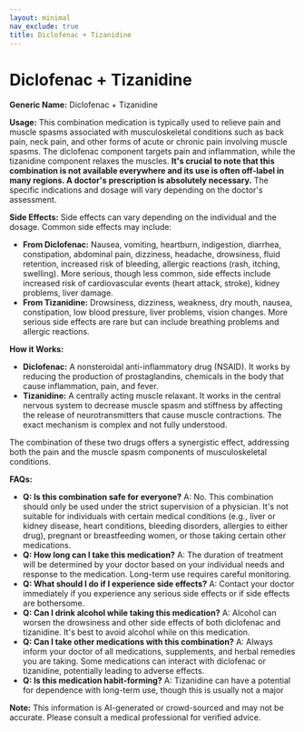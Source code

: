 ```yaml
---
layout: minimal
nav_exclude: true
title: Diclofenac + Tizanidine
---
```


# Diclofenac + Tizanidine

**Generic Name:** Diclofenac + Tizanidine

**Usage:** This combination medication is typically used to relieve pain and muscle spasms associated with musculoskeletal conditions such as back pain, neck pain, and other forms of acute or chronic pain involving muscle spasms.  The diclofenac component targets pain and inflammation, while the tizanidine component relaxes the muscles.  **It's crucial to note that this combination is not available everywhere and its use is often off-label in many regions.  A doctor's prescription is absolutely necessary.**  The specific indications and dosage will vary depending on the doctor's assessment.

**Side Effects:**  Side effects can vary depending on the individual and the dosage. Common side effects may include:

* **From Diclofenac:**  Nausea, vomiting, heartburn, indigestion, diarrhea, constipation, abdominal pain, dizziness, headache, drowsiness, fluid retention, increased risk of bleeding, allergic reactions (rash, itching, swelling).  More serious, though less common, side effects include increased risk of cardiovascular events (heart attack, stroke), kidney problems, liver damage.
* **From Tizanidine:**  Drowsiness, dizziness, weakness, dry mouth, nausea, constipation, low blood pressure, liver problems, vision changes.  More serious side effects are rare but can include breathing problems and allergic reactions.

**How it Works:**

* **Diclofenac:**  A nonsteroidal anti-inflammatory drug (NSAID). It works by reducing the production of prostaglandins, chemicals in the body that cause inflammation, pain, and fever.
* **Tizanidine:**  A centrally acting muscle relaxant. It works in the central nervous system to decrease muscle spasm and stiffness by affecting the release of neurotransmitters that cause muscle contractions.  The exact mechanism is complex and not fully understood.

The combination of these two drugs offers a synergistic effect, addressing both the pain and the muscle spasm components of musculoskeletal conditions.


**FAQs:**

* **Q: Is this combination safe for everyone?** A: No.  This combination should only be used under the strict supervision of a physician. It's not suitable for individuals with certain medical conditions (e.g., liver or kidney disease, heart conditions, bleeding disorders, allergies to either drug), pregnant or breastfeeding women, or those taking certain other medications.
* **Q: How long can I take this medication?** A: The duration of treatment will be determined by your doctor based on your individual needs and response to the medication.  Long-term use requires careful monitoring.
* **Q: What should I do if I experience side effects?** A: Contact your doctor immediately if you experience any serious side effects or if side effects are bothersome.
* **Q: Can I drink alcohol while taking this medication?** A:  Alcohol can worsen the drowsiness and other side effects of both diclofenac and tizanidine.  It's best to avoid alcohol while on this medication.
* **Q: Can I take other medications with this combination?** A:  Always inform your doctor of all medications, supplements, and herbal remedies you are taking.  Some medications can interact with diclofenac or tizanidine, potentially leading to adverse effects.
* **Q: Is this medication habit-forming?** A: Tizanidine can have a potential for dependence with long-term use, though this is usually not a major

**Note:** This information is AI-generated or crowd-sourced and may not be accurate. Please consult a medical professional for verified advice.